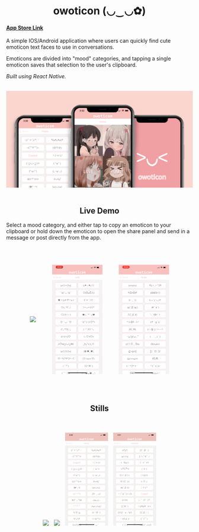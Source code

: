 <h1 align="center" size="50px">owoticon (◡‿◡✿)</h1>

#### [App Store Link](https://apps.apple.com/us/app/owoticon/id1500103502)

A simple IOS/Android application where users can quickly find cute emoticon text faces to use in conversations.  

Emoticons are divided into "mood" categories, and tapping a single emoticon saves that selection to the user's clipboard. 

*Built using React Native.*


<br />

<img src="./assets/images/README/mockup.png" />

<br />
<br />

<h2 align="center">Live Demo</h2>

Select a mood category, and either tap to copy an emoticon to your clipboard or hold down the emoticon to open the share panel and send in a message or post directly from the app.

<br />

<p align="center">
  <img src="./assets/images/README/demo.gif" width="27%" style="margin:20px;" align="center" />
  <img src="./assets/images/README/copy.gif" width="27%" style="margin:20px;"  align="center" />
  <img src="./assets/images/README/hold.gif" width="27%" style="margin:20px;"  align="center" />
</p>


<br />
<h2 align="center">Stills</h2>
<br />


<div style="display: flex;">
<p align="center">
  <img src="./assets/images/README/IMG_2917.PNG" width="23%" style="margin:5px;" />
  <img src="./assets/images/README/IMG_2912.PNG" width="23%" style="margin:5px;" />
  <img src="./assets/images/README/IMG_2911.PNG" width="23%" style="margin:5px;" />
  <img src="./assets/images/README/IMG_2913.PNG" width="23%" style="margin:5px;" />
</p>
</div>
<br />
  



